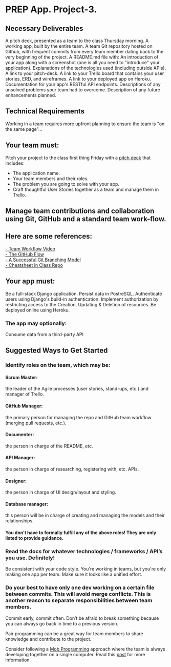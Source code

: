 # PREP App. Project-3.

## Necessary Deliverables

A pitch deck, presented as a team to the class Thursday morning.
A working app, built by the entire team.
A team Git repository hosted on Github, with frequent commits from every team member dating back to the very beginning of the project.
A README.md file with:
An introduction of your app along with a screenshot (one is all you need to "introduce" your application).
Explanations of the technologies used (including outside APIs).
A link to your pitch-deck.
A link to your Trello board that contains your user stories, ERD, and wireframes.
A link to your deployed app on Heroku.
Documentation for your app's RESTful API endpoints.
Descriptions of any unsolved problems your team had to overcome.
Description of any future enhancements planned.

## Technical Requirements

Working in a team requires more upfront planning to ensure the team is "on the same page"...

## Your team must:

Pitch your project to the class first thing Friday with a [pitch deck](https://pitchdeck.improvepresentation.com/what-is-a-pitch-deck) that includes:

- The application name.
- Your team members and their roles.
- The problem you are going to solve with your app.
- Craft thoughtful User Stories together as a team and manage them in Trello.

## Manage team contributions and collaboration using Git, GitHub and a standard team work-flow. 
## Here are some references:

[- Team Workflow Video](https://www.youtube.com/watch?v=oFYyTZwMyAg)   
[- The GitHub Flow](https://guides.github.com/introduction/flow/Understanding)   
[- A Successful Git Branching Model](https://nvie.com/posts/a-successful-git-branching-model/)       
[- Cheatsheet in Class Repo](https://git.generalassemb.ly/WDI-CC/WDI-CC-6/blob/master/resources/git_workflow_team_cheatsheet.md)

## Your app must:

Be a full-stack Django application.
Persist data in PostreSQL.
Authenticate users using Django's build-in authentication.
Implement authorization by restricting access to the Creation, Updating & Deletion of resources.
Be deployed online using Heroku.

### The app may optionally:

Consume data from a third-party API

## Suggested Ways to Get Started

### Identify roles on the team, which may be:

#### Scrum Master: 
   the leader of the Agile processes (user stories, stand-ups, etc.) and manager of Trello.
#### GitHub Manager: 
   the primary person for managing the repo and GitHub team workflow (merging pull requests, etc.).
#### Documenter: 
   the person in charge of the README, etc.
#### API Manager: 
   the person in charge of researching, registering with, etc. APIs.
#### Designer: 
   the person in charge of UI design/layout and styling.
#### Database manager: 
   this person will be in charge of creating and managing the models and their relationships.

#### You don't have to formally fulfill any of the above roles! They are only listed to provide guidance.


### Read the docs for whatever technologies / frameworks / API’s you use. Definitely!

Be consistent with your code style. You're working in teams, but you're only making one app per team. Make sure it looks like a unified effort.

### Do your best to have only one dev working on a certain file between commits. This will avoid merge conflicts. This is another reason to separate responsibilities between team members.

Commit early, commit often. Don’t be afraid to break something because you can always go back in time to a previous version.

Pair programming can be a great way for team members to share knowledge and contribute to the project.

Consider following a [Mob Programming](https://en.wikipedia.org/wiki/Mob_programming) approach where the team is always developing together on a single computer. Read this [post](https://underthehood.meltwater.com/blog/2016/06/01/mob-programming/) for more information.
